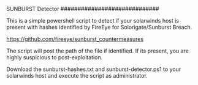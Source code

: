 SUNBURST Detector
#############################

This is a simple powershell script to detect if your solarwinds host is present with hashes identified by FireEye for Solorigate/Sunburst Breach.

https://github.com/fireeye/sunburst_countermeasures

The script will post the path of the file if identified. If its present, you are highly suspicious to post-exploitation.

Download the sunburst-hashes.txt and sunburst-detector.ps1 to your solarwinds host and execute the script as administrator. 
